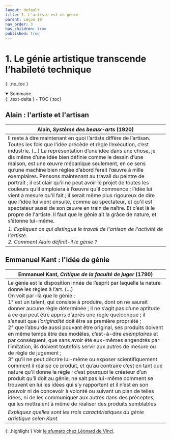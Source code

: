 ```yaml
---
layout: default
title: 1. L'artiste est un génie
parent: Leçon 10
nav_order: 3
has_children: true
published: true
---
```

# 1. Le génie artistique transcende l’habileté technique
{: .no_toc }

<details open markdown="block">
  <summary>
    Sommaire
  </summary>
  {: .text-delta }
- TOC
{:toc}
</details>

## Alain : l'artiste et l'artisan

| Alain, _Système des beaux-arts_ (1920)                       |
| ------------------------------------------------------------ |
| Il reste à dire maintenant en quoi l’artiste diffère de l’artisan. Toutes les fois que l’idée précède et règle l’exécution, c’est industrie. (...) La représentation d’une idée dans une chose, je dis même d’une idée bien définie comme le dessin d’une maison, est une œuvre mécanique seulement, en ce sens qu’une machine bien réglée d’abord ferait l’œuvre à mille exemplaires. Pensons maintenant au travail du peintre de portrait ; il est clair qu’il ne peut avoir le projet de toutes les couleurs qu’il emploiera à l’œuvre qu’il commence ; l’idée lui vient à mesure qu'il fait ; il serait même plus rigoureux de dire que l’idée lui vient ensuite, comme au spectateur, et qu’il est spectateur aussi de son œuvre en train de naître. Et c’est là le propre de l'artiste. Il faut que le génie ait la grâce de nature, et s’étonne lui-même. |
| *1. Expliquez ce qui distingue le travail de l'artisan de l'activité de l'artiste. <br> 2. Comment Alain définit-il le génie ?* |

## Emmanuel Kant : l'idée de génie

| Emmanuel Kant, _Critique de la faculté de juger_ (1790)      |
| ------------------------------------------------------------ |
| Le génie est la disposition innée de l’esprit par laquelle la nature donne les règles à l’art. (…) <br> On voit par-là que le génie : <br> 1° est un talent, qui consiste à produire, dont on ne saurait donner aucune règle déterminée ; il ne s’agit pas d’une aptitude à ce qui peut être appris d’après une règle quelconque ; il s’ensuit que _l’originalité_ doit être sa première propriété ;<br>2° que l’absurde aussi pouvant être original, ses produits doivent en même temps être des modèles, c’est-à-dire _exemplaires_ et par conséquent, que sans avoir été eux-mêmes engendrés par l’imitation, ils doivent toutefois servir aux autres de mesure ou de règle de jugement ;<br>3° qu’il ne peut décrire lui-même ou exposer scientifiquement comment il réalise ce produit, et qu’au contraire c’est en tant que nature qu’il donne la règle ; c’est pourquoi le créateur d’un produit qu’il doit au génie, ne sait pas lui-même comment se trouvent en lui les idées qui s’y rapportent et il n’est en son pouvoir ni de concevoir à volonté ou suivant un plan de telles idées, ni de les communiquer aux autres dans des préceptes, qui les mettraient à même de réaliser des produits semblables |
| *Expliquez quelles sont les trois caractéristiques du génie artistique selon Kant.* |

{: .highlight }
Voir [le sfumato chez Léonard de Vinci](../../docs/L11/L11-1-1.html).  





